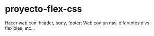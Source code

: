 # proyecto-flex-css
Hacer web con: header, body, footer; Web con un nav, diferentes divs flexibles, etc...
